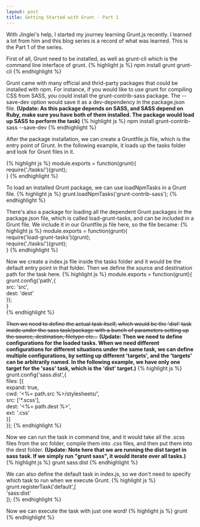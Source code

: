 ```yaml
---
layout: post
title: Getting Started with Grunt - Part 1
---
```



<div class="message">
With Jinglei's help, I started my journey learning Grunt.js recently. I learned a lot from him and this blog series is a record of what was learned. This is the Part 1 of the series.
</div>

First of all, Grunt need to be installed, as well as grunt-cli which is the command line interface of grunt.
{% highlight js %}
npm install grunt grunt-cli
{% endhighlight %}

Grunt came with many official and thrid-party packages that could be installed with npm. For instance, if you would like to use grunt for compiling CSS from SASS, you could install the grunt-contrib-sass package. The  --save-dev option would save it as a dev-dependency in the package.json file. <strong>(Update: As this package depends on SASS, and SASS depend on Ruby, make sure you have both of them installed. The package would load up SASS to perform the task)</strong>
{% highlight js %}
npm install grunt-contrib-sass --save-dev
{% endhighlight %}

After the package installation, we can create a Gruntfile.js file, which is the entry point of Grunt. In the following example, it loads up the tasks folder and look for Grunt files in it.

{% highlight js %}
module.exports = function(grunt){  
  require('./tasks/')(grunt);  
}
{% endhighlight %}

To load an installed Grunt package, we can use loadNpmTasks in a Grunt file.
{% highlight js %}
grunt.loadNpmTasks('grunt-contrib-sass');
{% endhighlight %}

There's also a package for loading all the dependent Grunt packages in the package.json file, which is called load-grunt-tasks, and can be included in a Grunt file. We include it in our Gruntfile.js file here, so the file became:
{% highlight js %}
module.exports = function(grunt){  
  require('load-grunt-tasks')(grunt);  
  require('./tasks/')(grunt);  
}
{% endhighlight %}

Now we create a index.js file inside the tasks folder and it would be the default entry point in that folder. Then we define the source and destination path for the task here.
{% highlight js %}
module.exports = function(grunt){  
  grunt.config('path',{  
    src: 'src',  
    dest: 'dest'  
  });  
}  
{% endhighlight %}

<del>Then we need to define the actual task itself, which would be the 'dist' task inside under the sass task/package with a bunch of parameters setting up the source, destination, filetype etc...</del> <strong>(Update: Then we need to define configurations for the loaded tasks. When we need different configurations for different situations under the same task, we can define multiple configurations, by setting up different 'targets', and the 'targets' can be arbitrarily named. In the following example, we have only one target for the 'sass' task, which is the 'dist' target.)</strong>
{% highlight js %}
grunt.config('sass.dist',{  
  files: [{  
    expand: true,  
    cwd: '<%= path.src %>/stylesheets/',  
    src: ['*.scss'],  
    dest: '<%= path.dest %>',  
    ext: '.css'  
  }]  
}); 
{% endhighlight %}

Now we can run the task in command line, and it would take all the .scss files from the src folder, compile them into .css files, and then put them into the dest folder. <strong>(Update: Note here that we are running the dist target in sass task. If we simply run "grunt sass", it would iterate over all tasks.)</strong>
{% highlight js %}
grunt sass:dist
{% endhighlight %}

We can also define the default task in index.js, so we don't need to specify which task to run when we execute Grunt.
{% highlight js %}
grunt.registerTask('default',[  
  'sass:dist'  
]); 
{% endhighlight %}

Now we can execute the task with just one word!
{% highlight js %}
grunt
{% endhighlight %}
